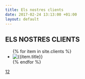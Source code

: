 ```yaml
---
title: Els nostres clients
date: 2017-02-24 13:13:00 +01:00
layout: default
---
```


<div class="row gray full-width page-padding-top-section padding-bottom-66">
  <div class="row">
    <h2 class="box-header">ELS NOSTRES CLIENTS</h2>
    <div class="our-clients-list-container page-margin-top">
      <div class="caroufredsel_wrapper">
        <ul class="our-clients-list">
        {% for item in site.clients %}
          <li>
            <img src="{{item.image}}" alt="{{item.title}}">
          </li>
        {% endfor %}
        </ul>
      </div>
      <div class="re-carousel-pagination" style="display: block;"><a href="#" class="selected"><span>1</span></a><a href="#"><span>2</span></a></div>
    </div>
  </div>
</div>
